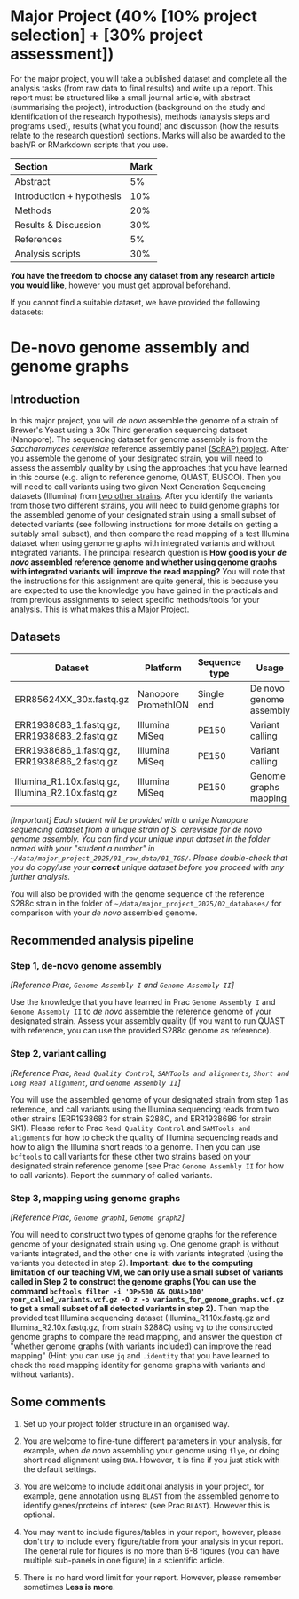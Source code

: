 # Major Project (40% [10% project selection] + [30% project assessment])

For the major project, you will take a published dataset and complete all the analysis tasks (from raw data to final results) and write up a report. This report must be structured like a small journal article, with abstract (summarising the project), introduction (background on the study and identification of the research hypothesis), methods (analysis steps and programs used), results (what you found) and discusson (how the results relate to the research question) sections. Marks will also be awarded to the bash/R or RMarkdown scripts that you use.

|Section                    |Mark |
|:--------------------------|:----|
|Abstract                   |5%   |
|Introduction + hypothesis  |10%  |
|Methods                    |20%  |
|Results & Discussion       |30%  |
|References                 |5%   |
|Analysis scripts           |30%  |

**You have the freedom to choose any dataset from any research article you would like**, however you must get approval beforehand.

If you cannot find a suitable dataset, we have provided the following datasets:

# De-novo genome assembly and genome graphs

## Introduction

In this major project, you will *de novo* assemble the genome of a strain of Brewer's Yeast using a 30x Third generation sequencing dataset (Nanopore). The sequencing dataset for genome assembly is from the *Saccharomyces cerevisiae* reference assembly panel [(ScRAP) project](https://www.nature.com/articles/s41588-023-01459-y). After you assemble the genome of your designated strain, you will need to assess the assembly quality by using the approaches that you have learned in this course (e.g. align to reference genome, QUAST, BUSCO). Then you will need to call variants using two given Next Generation Sequencing datasets (Illumina) from [two other strains](https://www.ncbi.nlm.nih.gov/bioproject/379572). After you identify the variants from those two different strains, you will need to build genome graphs for the assembled genome of your designated strain using a small subset of detected variants (see following instructions for more details on getting a suitably small subset), and then compare the read mapping of a test Illumina dataset when using genome graphs with integrated variants and without integrated variants. The principal research question is **How good is your *de novo* assembled reference genome and whether using genome graphs with integrated variants will improve the read mapping?**  You will note that the instructions for this assignment are quite general, this is because you are expected to use the knowledge you have gained in the practicals and from previous assignments to select specific methods/tools for your analysis. This is what makes this a Major Project. 


## Datasets

| Dataset                                            | Platform            | Sequence type | Usage                   | Location                                               |
|----------------------------------------------------|---------------------|---------------|-------------------------|--------------------------------------------------------|
| ERR85624XX_30x.fastq.gz                            | Nanopore PromethION | Single end    | De novo genome assembly | ~/data/major_project_2025/01_raw_data/01_TGS/axxxxxxx/ |
| ERR1938683_1.fastq.gz, ERR1938683_2.fastq.gz       | Illumina MiSeq      | PE150         | Variant calling         | ~/data/major_project_2025/01_raw_data/02_NGS/          |
| ERR1938686_1.fastq.gz, ERR1938686_2.fastq.gz       | Illumina MiSeq      | PE150         | Variant calling         | ~/data/major_project_2025/01_raw_data/02_NGS/          |
| Illumina_R1.10x.fastq.gz, Illumina_R2.10x.fastq.gz | Illumina MiSeq      | PE150         | Genome graphs mapping   | ~/data/major_project_2025/01_raw_data/02_NGS/          |

*[Important] Each student will be provided with a uniqe Nanopore sequencing dataset from a unique strain of S. cerevisiae for de novo genome assembly. You can find your unique input dataset in the folder named with your "student a number" in `~/data/major_project_2025/01_raw_data/01_TGS/`. Please double-check that you do copy/use your **correct** unique dataset before you proceed with any further analysis.*

You will also be provided with the genome sequence of the reference S288c strain in the folder of `~/data/major_project_2025/02_databases/` for comparison with your *de novo* assembled genome.

## Recommended analysis pipeline

### Step 1, de-novo genome assembly

*[Reference Prac, `Genome Assembly I` and `Genome Assembly II`]* 

Use the knowledge that you have learned in Prac `Genome Assembly I` and `Genome Assembly II` to *de novo* assemble the reference genome of your designated strain. Assess your assembly quality  (If you want to run QUAST with reference, you can use the provided S288c genome as reference). 

### Step 2, variant calling

*[Reference Prac, `Read Quality Control`, `SAMTools and alignments`, `Short and Long Read Alignment`, and `Genome Assembly II`]* 

You will use the assembled genome of your designated strain from step 1 as reference, and call variants using the Illumina sequencing reads from two other strains (ERR1938683 for strain S288C, and ERR1938686 for strain SK1). Please refer to Prac `Read Quality Control` and `SAMTools and alignments` for how to check the quality of Illumina sequencing reads and how to align the Illumina short reads to a genome. Then you can use `bcftools` to call variants for these other two strains based on your designated strain reference genome (see Prac `Genome Assembly II` for how to call variants). Report the summary of called variants.

### Step 3, mapping using genome graphs

*[Reference Prac, `Genome graph1`, `Genome graph2`]* 

You will need to construct two types of genome graphs for the reference genome of your designated strain using `vg`. One genome graph is without variants integrated, and the other one is with variants integrated (using the variants you detected in step 2). **Important: due to the computing limitation of our teaching VM, we can only use a small subset of variants called in Step 2 to construct the genome graphs (You can use the command `bcftools filter -i 'DP>500 && QUAL>100' your_called_variants.vcf.gz -O z -o variants_for_genome_graphs.vcf.gz` to get a small subset of all detected variants in step 2).** Then map the provided test Illumina sequencing dataset (Illumina_R1.10x.fastq.gz and Illumina_R2.10x.fastq.gz, from strain S288C) using `vg` to the constructed genome graphs to compare the read mapping, and answer the question of "whether genome graphs (with variants included) can improve the read mapping" (Hint: you can use `jq` and `.identity` that you have learned to check the read mapping identity for genome graphs with variants and without variants). 

## Some comments

1. Set up your project folder structure in an organised way.

2. You are welcome to fine-tune different parameters in your analysis, for example, when *de novo* assembling your genome using `flye`, or doing short read alignment using `BWA`. However, it is fine if you just stick with the default settings.

3. You are welcome to include additional analysis in your project, for example, gene annotation using `BLAST` from the assembled genome to identify genes/proteins of interest (see Prac `BLAST`). However this is optional.

4. You may want to include figures/tables in your report, however, please don't try to include every figure/table from your analysis in your report. The general rule for figures is no more than 6-8 figures (you can have multiple sub-panels in one figure) in a scientific article.

5. There is no hard word limit for your report. However, please remember sometimes **Less is more**.
